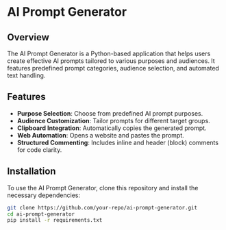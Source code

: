 # AI Prompt Generator

## Overview
The AI Prompt Generator is a Python-based application that helps users create effective AI prompts tailored to various purposes and audiences. It features predefined prompt categories, audience selection, and automated text handling.

## Features
- **Purpose Selection**: Choose from predefined AI prompt purposes.
- **Audience Customization**: Tailor prompts for different target groups.
- **Clipboard Integration**: Automatically copies the generated prompt.
- **Web Automation**: Opens a website and pastes the prompt.
- **Structured Commenting**: Includes inline and header (block) comments for code clarity.

## Installation
To use the AI Prompt Generator, clone this repository and install the necessary dependencies:

```bash
git clone https://github.com/your-repo/ai-prompt-generator.git
cd ai-prompt-generator
pip install -r requirements.txt
